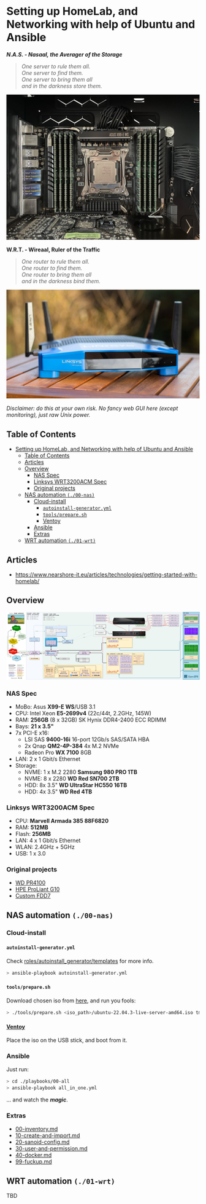 # Setting up HomeLab, and Networking with help of Ubuntu and Ansible

___N.A.S. - Nasaal, the Averager of the Storage___

> _One server to rule them all._<br>
  _One server to find them._<br>
  _One server to bring them all_<br>
  _and in the darkness store them._

[![NAS](./img/nas.jpeg)](./img/nas.jpeg)

__W.R.T. - Wireaal, Ruler of the Traffic__

> _One router to rule them all._<br>
  _One router to find them._<br>
  _One router to bring them all_<br>
  _and in the darkness bind them._

[![WRT](./img/Linksys_WRT3200ACM.jpg)](./wrt/Linksys_WRT3200ACM.jpg)

_Disclaimer: do this at your own risk. No fancy web GUI here (except monitoring), just raw Unix power._

## Table of Contents

- [Setting up HomeLab, and Networking with help of Ubuntu and Ansible](#setting-up-homelab-and-networking-with-help-of-ubuntu-and-ansible)
  - [Table of Contents](#table-of-contents)
  - [Articles](#articles)
  - [Overview](#overview)
    - [NAS Spec](#nas-spec)
    - [Linksys WRT3200ACM Spec](#linksys-wrt3200acm-spec)
    - [Original projects](#original-projects)
  - [NAS automation `(./00-nas)`](#nas-automation-00-nas)
    - [Cloud-install](#cloud-install)
      - [`autoinstall-generator.yml`](#autoinstall-generatoryml)
      - [`tools/prepare.sh`](#toolspreparesh)
      - [Ventoy](#ventoy)
    - [Ansible](#ansible)
    - [Extras](#extras)
  - [WRT automation `(./01-wrt)`](#wrt-automation-01-wrt)

## Articles

* https://www.nearshore-it.eu/articles/technologies/getting-started-with-homelab/

## Overview

[![DrawIO](./img/homeLayout.drawio.png)](./img/homeLayout.drawio.png)

### NAS Spec

* MoBo: Asus __X99-E WS__/USB 3.1
* CPU: Intel Xeon __E5-2699v4__ (22c/44t, 2.2GHz, 145W)
* RAM: __256GB__ (8 x 32GB) SK Hynix DDR4-2400 ECC RDIMM
* Bays: __21 x 3.5"__
* 7x PCI-E x16:
  * LSI SAS __9400-16i__ 16-port 12Gb/s SAS/SATA HBA
  * 2x Qnap __QM2-4P-384__ 4x M.2 NVMe
  * Radeon Pro __WX 7100__ 8GB
* LAN: 2 x 1 Gbit/s Ethernet
* Storage:
  * NVME: 1 x M.2 2280 __Samsung 980 PRO 1TB__
  * NVME: 8 x 2280 __WD Red SN700 2TB__
  * HDD: 8x 3.5" __WD UltraStar HC550 16TB__
  * HDD: 4x 3.5" __WD Red 4TB__

### Linksys WRT3200ACM Spec

* CPU: __Marvell Armada 385 88F6820__
* RAM: __512MB__
* Flash: __256MB__
* LAN: 4 x 1 Gbit/s Ethernet
* WLAN: 2.4GHz + 5GHz
* USB: 1 x 3.0

### Original projects

* [WD PR4100](https://github.com/aamkye/ubuntu_on_WD_PRx100)
* [HPE ProLiant G10](https://github.com/aamkye/ubuntu_on_HPE_ProLiant_MS_GEN10)
* [Custom FDD7](https://github.com/aamkye/ubuntu_on_fdd7)

## NAS automation `(./00-nas)`

### Cloud-install

#### `autoinstall-generator.yml`

Check [roles/autoinstall_generator/templates](roles/autoinstall_generator/templates) for more info.

```bash
> ansible-playbook autoinstall-generator.yml
```

#### `tools/prepare.sh`

Download chosen iso from [here](https://ubuntu.com/download/server), and run you fools:

```bash
> ./tools/prepare.sh <iso_path>/ubuntu-22.04.3-live-server-amd64.iso tmp/user-data-<generated>
```

#### [Ventoy](https://www.github.com/ventoy/Ventoy)

Place the iso on the USB stick, and boot from it.

### Ansible

Just run:

```bash
> cd ./playbooks/00-all
> ansible-playbook all_in_one.yml
```

... and watch the ___magic___.

### Extras

* [00-inventory.md](readme/zfs/00-inventory.md)
* [10-create-and-import.md](readme/zfs/10-create-and-import.md)
* [20-sanoid-config.md](readme/zfs/20-sanoid-config.md)
* [30-user-and-permission.md](readme/zfs/30-user-and-permission.md)
* [40-docker.md](readme/zfs/40-docker.md)
* [99-fuckup.md](readme/zfs/99-fuckup.md)

## WRT automation `(./01-wrt)`

TBD
